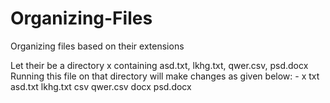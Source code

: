# Organizing-Files
 Organizing files based on their extensions

Let their be a directory x containing asd.txt, lkhg.txt, qwer.csv, psd.docx
Running this file on that directory will make changes as given below: -
x
    txt
        asd.txt
        lkhg.txt
    csv
        qwer.csv
    docx
        psd.docx